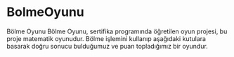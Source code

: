 # BolmeOyunu
Bölme Oyunu
Bölme Oyunu, sertifika programında öğretilen oyun projesi, bu proje matematik oyunudur. 
Bölme işlemini kullanıp aşağıdaki kutulara basarak doğru sonucu bulduğumuz ve puan topladığımız bir oyundur.
